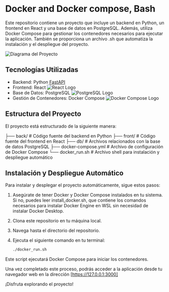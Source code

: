 # Docker and Docker compose, Bash

Este repositorio contiene un proyecto que incluye un backend en Python, un frontend en React y una base de datos en PostgreSQL. Además, utiliza Docker Compose para gestionar los contenedores necesarios para ejecutar la aplicación. También se proporciona un archivo .sh que automatiza la instalación y el despliegue del proyecto.

![Diagrama del Proyecto](https://www.architecturemaker.com/what-is-project-architecture-diagram/)

## Tecnologías Utilizadas

- Backend: Python [FastAPI](https://fastapi.tiangolo.com/)
- Frontend: React ![React Logo](https://commons.wikimedia.org/wiki/File:React-icon.svg)
- Base de Datos: PostgreSQL ![PostgreSQL Logo](https://wiki.postgresql.org/wiki/Logo)
- Gestión de Contenedores: Docker Compose ![Docker Compose Logo](https://www.docker.com/company/newsroom/media-resources/)

## Estructura del Proyecto

El proyecto está estructurado de la siguiente manera:

├── back/ # Código fuente del backend en Python 
├── front/ # Código fuente del frontend en React 
├── db/ # Archivos relacionados con la base de datos PostgreSQL 
├── docker-compose.yml # Archivo de configuración de Docker Compose 
└── docker_run.sh # Archivo shell para instalación y despliegue automático


## Instalación y Despliegue Automático

Para instalar y desplegar el proyecto automáticamente, sigue estos pasos:

1. Asegúrate de tener Docker y Docker Compose instalados en tu sistema. Si no, puedes leer install_docker.sh, que contiene los comandos necesarios para instalar Docker Engine en WSL sin necesidad de instalar Docker Desktop.

2. Clona este repositorio en tu máquina local.

3. Navega hasta el directorio del repositorio.

4. Ejecuta el siguiente comando en tu terminal:

   ```bash
   ./docker_run.sh

Este script ejecutará Docker Compose para iniciar los contenedores.

Una vez completado este proceso, podrás acceder a la aplicación desde tu navegador web en la dirección [https://127.0.0.1:3000]

¡Disfruta explorando el proyecto!
